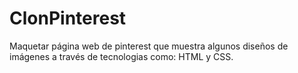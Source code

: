 # ClonPinterest
Maquetar página web de pinterest que muestra algunos diseños de imágenes a través de tecnologias como: HTML y CSS.
